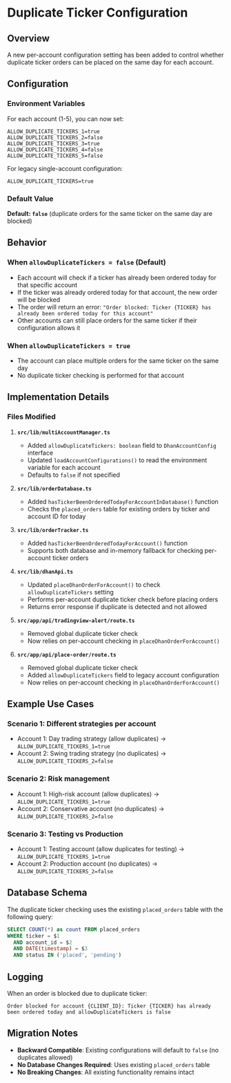 # Duplicate Ticker Configuration

## Overview
A new per-account configuration setting has been added to control whether duplicate ticker orders can be placed on the same day for each account.

## Configuration

### Environment Variables

For each account (1-5), you can now set:

```
ALLOW_DUPLICATE_TICKERS_1=true
ALLOW_DUPLICATE_TICKERS_2=false
ALLOW_DUPLICATE_TICKERS_3=true
ALLOW_DUPLICATE_TICKERS_4=false
ALLOW_DUPLICATE_TICKERS_5=false
```

For legacy single-account configuration:
```
ALLOW_DUPLICATE_TICKERS=true
```

### Default Value
**Default: `false`** (duplicate orders for the same ticker on the same day are blocked)

## Behavior

### When `allowDuplicateTickers = false` (Default)
- Each account will check if a ticker has already been ordered today for that specific account
- If the ticker was already ordered today for that account, the new order will be blocked
- The order will return an error: `"Order blocked: Ticker {TICKER} has already been ordered today for this account"`
- Other accounts can still place orders for the same ticker if their configuration allows it

### When `allowDuplicateTickers = true`
- The account can place multiple orders for the same ticker on the same day
- No duplicate ticker checking is performed for that account

## Implementation Details

### Files Modified

1. **`src/lib/multiAccountManager.ts`**
   - Added `allowDuplicateTickers: boolean` field to `DhanAccountConfig` interface
   - Updated `loadAccountConfigurations()` to read the environment variable for each account
   - Defaults to `false` if not specified

2. **`src/lib/orderDatabase.ts`**
   - Added `hasTickerBeenOrderedTodayForAccountInDatabase()` function
   - Checks the `placed_orders` table for existing orders by ticker and account ID for today

3. **`src/lib/orderTracker.ts`**
   - Added `hasTickerBeenOrderedTodayForAccount()` function
   - Supports both database and in-memory fallback for checking per-account ticker orders

4. **`src/lib/dhanApi.ts`**
   - Updated `placeDhanOrderForAccount()` to check `allowDuplicateTickers` setting
   - Performs per-account duplicate ticker check before placing orders
   - Returns error response if duplicate is detected and not allowed

5. **`src/app/api/tradingview-alert/route.ts`**
   - Removed global duplicate ticker check
   - Now relies on per-account checking in `placeDhanOrderForAccount()`

6. **`src/app/api/place-order/route.ts`**
   - Removed global duplicate ticker check
   - Added `allowDuplicateTickers` field to legacy account configuration
   - Now relies on per-account checking in `placeDhanOrderForAccount()`

## Example Use Cases

### Scenario 1: Different strategies per account
- Account 1: Day trading strategy (allow duplicates) → `ALLOW_DUPLICATE_TICKERS_1=true`
- Account 2: Swing trading strategy (no duplicates) → `ALLOW_DUPLICATE_TICKERS_2=false`

### Scenario 2: Risk management
- Account 1: High-risk account (allow duplicates) → `ALLOW_DUPLICATE_TICKERS_1=true`
- Account 2: Conservative account (no duplicates) → `ALLOW_DUPLICATE_TICKERS_2=false`

### Scenario 3: Testing vs Production
- Account 1: Testing account (allow duplicates for testing) → `ALLOW_DUPLICATE_TICKERS_1=true`
- Account 2: Production account (no duplicates) → `ALLOW_DUPLICATE_TICKERS_2=false`

## Database Schema

The duplicate ticker checking uses the existing `placed_orders` table with the following query:

```sql
SELECT COUNT(*) as count FROM placed_orders 
WHERE ticker = $1 
  AND account_id = $2 
  AND DATE(timestamp) = $3
  AND status IN ('placed', 'pending')
```

## Logging

When an order is blocked due to duplicate ticker:
```
Order blocked for account {CLIENT_ID}: Ticker {TICKER} has already been ordered today and allowDuplicateTickers is false
```

## Migration Notes

- **Backward Compatible**: Existing configurations will default to `false` (no duplicates allowed)
- **No Database Changes Required**: Uses existing `placed_orders` table
- **No Breaking Changes**: All existing functionality remains intact
